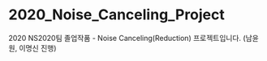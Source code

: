 # 2020_Noise_Canceling_Project
2020 NS2020팀 졸업작품 - Noise Canceling(Reduction) 프로젝트입니다. (남윤원, 이명신 진행)
